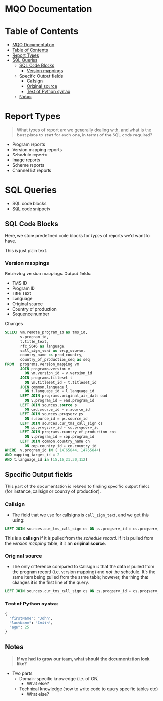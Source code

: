 # MQO Documentation

# Table of Contents
- [MQO Documentation](#mqo-documentation)
- [Table of Contents](#table-of-contents)
- [Report Types](#report-types)
- [SQL Queries](#sql-queries)
  * [SQL Code Blocks](#sql-code-blocks)
    + [Version mappings](#version-mappings)
  * [Specific Output fields](#specific-output-fields)
    + [Callsign](#callsign)
    + [Original source](#original-source)
    + [Test of Python syntax](#test-of-python-syntax)
  * [Notes](#notes)

# Report Types

> What types of report are we generally dealing with, and what is the best place to start for each one, in terms of the SQL code required?

- Program reports
- Version mapping reports
- Schedule reports
- Image reports
- Scheme reports
- Channel list reports

# SQL Queries

- SQL code blocks
- SQL code snippets

## SQL Code Blocks
Here, we store predefined code blocks for _types_ of reports we'd want to have.

This is just plain text.
### Version mappings

Retrieving version mappings.
Output fields:

- TMS ID
- Program ID
- Title Text
- Language
- Original source
- Country of production
- Sequence number

Changes

```SQL
SELECT vm.remote_program_id as tms_id,
       v.program_id,
       t.title_text,
	   rfc_5646 as language,
       call_sign_text as orig_source,
	   country_name as prod_country,
       country_of_production_seq as seq
FROM   programs.version_mapping vm
       JOIN programs.version v
         ON vm.version_id = v.version_id
       JOIN programs.titleset t
         ON vm.titleset_id = t.titleset_id
	   JOIN common.language l
	   	 ON t.language_id = l.language_id
       LEFT JOIN programs.original_air_date oad
         ON v.program_id = oad.program_id
       LEFT JOIN sources.source s
         ON oad.source_id = s.source_id
       LEFT JOIN sources.progserv ps
         ON s.source_id = ps.source_id
       LEFT JOIN sources.cur_tms_call_sign cs
         ON ps.progserv_id = cs.progserv_id
	   LEFT JOIN programs.country_of_production cop
	   	 ON v.program_id = cop.program_id
	   LEFT JOIN common.country_name cn
	   	 ON cop.country_id = cn.country_id
WHERE  v.program_id IN ( 14765844, 14765844)
AND mapping_target_id = 2
AND t.language_id in (15,16,21,30,112)
```

## Specific Output fields
This part of the documentation is related to finding specific output fields (for instance, callsign or country of production).
### Callsign

-   The field that we use for callsigns is `call_sign_text`, and we get this using:

```sql
LEFT JOIN sources.cur_tms_call_sign cs ON ps.progserv_id = cs.progserv_id
```

This is a **callsign** if it is pulled from the _schedule record_. If it is pulled from the _version mapping_ table, it is an **original source**.

### Original source

-   The only difference compared to Callsign is that the data is pulled from the program record (i.e. version mapping) and _not_ the schedule. It's the same item being pulled from the same table; however, the thing that changes it is the first line of the query.

```sql
LEFT JOIN sources.cur_tms_call_sign cs ON ps.progserv_id = cs.progserv_id
```

### Test of Python syntax

```python
{
  "firstName": "John",
  "lastName": "Smith",
  "age": 25
}
```

<a name="notes"></a>

## Notes

> **If we had to grow our team, what should the documentation look like?**

-   Two parts:
    -   Domain-specific knowledge (i.e. of GN)
        -   What else?
    -   Technical knowledge (how to write code to query specific tables etc)
        -   What else?
